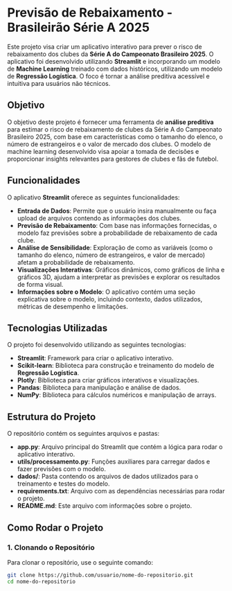 # Previsão de Rebaixamento - Brasileirão Série A 2025

Este projeto visa criar um aplicativo interativo para prever o risco de rebaixamento dos clubes da **Série A do Campeonato Brasileiro 2025**. O aplicativo foi desenvolvido utilizando **Streamlit** e incorporando um modelo de **Machine Learning** treinado com dados históricos, utilizando um modelo de **Regressão Logística**. O foco é tornar a análise preditiva acessível e intuitiva para usuários não técnicos.

## Objetivo

O objetivo deste projeto é fornecer uma ferramenta de **análise preditiva** para estimar o risco de rebaixamento de clubes da Série A do Campeonato Brasileiro 2025, com base em características como o tamanho do elenco, o número de estrangeiros e o valor de mercado dos clubes. O modelo de machine learning desenvolvido visa apoiar a tomada de decisões e proporcionar insights relevantes para gestores de clubes e fãs de futebol.

## Funcionalidades

O aplicativo **Streamlit** oferece as seguintes funcionalidades:

- **Entrada de Dados**: Permite que o usuário insira manualmente ou faça upload de arquivos contendo as informações dos clubes.
- **Previsão de Rebaixamento**: Com base nas informações fornecidas, o modelo faz previsões sobre a probabilidade de rebaixamento de cada clube.
- **Análise de Sensibilidade**: Exploração de como as variáveis (como o tamanho do elenco, número de estrangeiros, e valor de mercado) afetam a probabilidade de rebaixamento.
- **Visualizações Interativas**: Gráficos dinâmicos, como gráficos de linha e gráficos 3D, ajudam a interpretar as previsões e explorar os resultados de forma visual.
- **Informações sobre o Modelo**: O aplicativo contém uma seção explicativa sobre o modelo, incluindo contexto, dados utilizados, métricas de desempenho e limitações.

## Tecnologias Utilizadas

O projeto foi desenvolvido utilizando as seguintes tecnologias:

- **Streamlit**: Framework para criar o aplicativo interativo.
- **Scikit-learn**: Biblioteca para construção e treinamento do modelo de **Regressão Logística**.
- **Plotly**: Biblioteca para criar gráficos interativos e visualizações.
- **Pandas**: Biblioteca para manipulação e análise de dados.
- **NumPy**: Biblioteca para cálculos numéricos e manipulação de arrays.

## Estrutura do Projeto

O repositório contém os seguintes arquivos e pastas:

- **app.py**: Arquivo principal do Streamlit que contém a lógica para rodar o aplicativo interativo.
- **utils/processamento.py**: Funções auxiliares para carregar dados e fazer previsões com o modelo.
- **dados/**: Pasta contendo os arquivos de dados utilizados para o treinamento e testes do modelo.
- **requirements.txt**: Arquivo com as dependências necessárias para rodar o projeto.
- **README.md**: Este arquivo com informações sobre o projeto.

## Como Rodar o Projeto

### 1. Clonando o Repositório

Para clonar o repositório, use o seguinte comando:

```bash
git clone https://github.com/usuario/nome-do-repositorio.git
cd nome-do-repositorio
